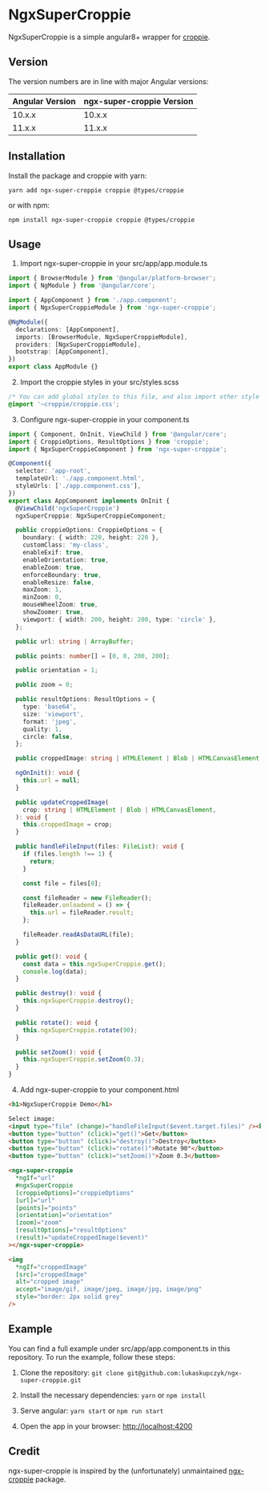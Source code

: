 # NgxSuperCroppie

NgxSuperCroppie is a simple angular8+ wrapper for [croppie](https://github.com/foliotek/croppie).

## Version

The version numbers are in line with major Angular versions:

| Angular Version | ngx-super-croppie Version |
| --------------- | ------------------------- |
| 10.x.x          | 10.x.x                    |
| 11.x.x          | 11.x.x                    |

## Installation

Install the package and croppie with yarn:

```
yarn add ngx-super-croppie croppie @types/croppie
```

or with npm:

```
npm install ngx-super-croppie croppie @types/croppie
```

## Usage

1. Import ngx-super-croppie in your src/app/app.module.ts

```typescript
import { BrowserModule } from '@angular/platform-browser';
import { NgModule } from '@angular/core';

import { AppComponent } from './app.component';
import { NgxSuperCroppieModule } from 'ngx-super-croppie';

@NgModule({
  declarations: [AppComponent],
  imports: [BrowserModule, NgxSuperCroppieModule],
  providers: [NgxSuperCroppieModule],
  bootstrap: [AppComponent],
})
export class AppModule {}
```

2. Import the croppie styles in your src/styles.scss

```css
/* You can add global styles to this file, and also import other style files */
@import '~croppie/croppie.css';
```

3. Configure ngx-super-croppie in your component.ts

```typescript
import { Component, OnInit, ViewChild } from '@angular/core';
import { CroppieOptions, ResultOptions } from 'croppie';
import { NgxSuperCroppieComponent } from 'ngx-super-croppie';

@Component({
  selector: 'app-root',
  templateUrl: './app.component.html',
  styleUrls: ['./app.component.css'],
})
export class AppComponent implements OnInit {
  @ViewChild('ngxSuperCroppie')
  ngxSuperCroppie: NgxSuperCroppieComponent;

  public croppieOptions: CroppieOptions = {
    boundary: { width: 220, height: 220 },
    customClass: 'my-class',
    enableExif: true,
    enableOrientation: true,
    enableZoom: true,
    enforceBoundary: true,
    enableResize: false,
    maxZoom: 1,
    minZoom: 0,
    mouseWheelZoom: true,
    showZoomer: true,
    viewport: { width: 200, height: 200, type: 'circle' },
  };

  public url: string | ArrayBuffer;

  public points: number[] = [0, 0, 200, 200];

  public orientation = 1;

  public zoom = 0;

  public resultOptions: ResultOptions = {
    type: 'base64',
    size: 'viewport',
    format: 'jpeg',
    quality: 1,
    circle: false,
  };

  public croppedImage: string | HTMLElement | Blob | HTMLCanvasElement;

  ngOnInit(): void {
    this.url = null;
  }

  public updateCroppedImage(
    crop: string | HTMLElement | Blob | HTMLCanvasElement,
  ): void {
    this.croppedImage = crop;
  }

  public handleFileInput(files: FileList): void {
    if (files.length !== 1) {
      return;
    }

    const file = files[0];

    const fileReader = new FileReader();
    fileReader.onloadend = () => {
      this.url = fileReader.result;
    };

    fileReader.readAsDataURL(file);
  }

  public get(): void {
    const data = this.ngxSuperCroppie.get();
    console.log(data);
  }

  public destroy(): void {
    this.ngxSuperCroppie.destroy();
  }

  public rotate(): void {
    this.ngxSuperCroppie.rotate(90);
  }

  public setZoom(): void {
    this.ngxSuperCroppie.setZoom(0.3);
  }
}
```

4. Add ngx-super-croppie to your component.html

```html
<h1>NgxSuperCroppie Demo</h1>

Select image:
<input type="file" (change)="handleFileInput($event.target.files)" /><br />
<button type="button" (click)="get()">Get</button>
<button type="button" (click)="destroy()">Destroy</button>
<button type="button" (click)="rotate()">Rotate 90°</button>
<button type="button" (click)="setZoom()">Zoom 0.3</button>

<ngx-super-croppie
  *ngIf="url"
  #ngxSuperCroppie
  [croppieOptions]="croppieOptions"
  [url]="url"
  [points]="points"
  [orientation]="orientation"
  [zoom]="zoom"
  [resultOptions]="resultOptions"
  (result)="updateCroppedImage($event)"
></ngx-super-croppie>

<img
  *ngIf="croppedImage"
  [src]="croppedImage"
  alt="cropped image"
  accept="image/gif, image/jpeg, image/jpg, image/png"
  style="border: 2px solid grey"
/>
```

## Example

You can find a full example under src/app/app.component.ts in this repository.
To run the example, follow these steps:

1. Clone the repository:
   `git clone git@github.com:lukaskupczyk/ngx-super-croppie.git`

2. Install the necessary dependencies:
   `yarn` or `npm install`

3. Serve angular:
   `yarn start` or `npm run start`

4. Open the app in your browser:
   [http://localhost:4200](http://localhost:4200)

## Credit

ngx-super-croppie is inspired by the (unfortunately) unmaintained [ngx-croppie](https://github.com/deej81/ngx-croppie) package.
